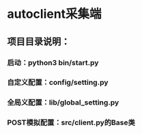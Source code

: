 # autoclient采集端
## 项目目录说明：
### 启动：python3 bin/start.py
### 自定义配置：config/setting.py
### 全局义配置：lib/global_setting.py
### POST模拟配置：src/client.py的Base类



